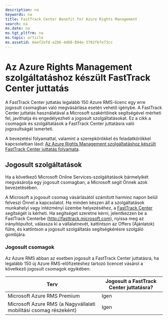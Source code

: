 ```yaml
---
description: na
keywords: na
title: FastTrack Center Benefit for Azure Rights Management
search: na
ms.date: na
ms.tgt_pltfrm: na
ms.topic: article
ms.assetid: 6eef2efd-a2b6-4d60-894e-3792f6fe73cc
---
```

# Az Azure Rights Management szolg&#225;ltat&#225;shoz k&#233;sz&#252;lt FastTrack Center juttat&#225;s
A FastTrack Center juttatás legalább 150 Azure RMS-licenc egy erre jogosult csomagban való megvásárlása esetén vehető igénybe. A FastTrack Center juttatás használatával a Microsoft szakértőinek segítségével mérheti fel, javíthatja és engedélyezheti a jogosult szolgáltatásokat. Ez a cikk a csomagok és szolgáltatások a FastTrack Center juttatásra való jogosultságát ismerteti.

A bevezetési folyamattal, valamint a szerepkörökkel és feladatkörökkel kapcsolatban lásd: [Az Azure Rights Management szolgáltatáshoz készült FastTrack Center juttatás folyamata](../Topic/FastTrack_Center_Benefit_Process_for_Azure_Rights_Management.md).

## Jogosult szolgáltatások
Ha a következő Microsoft Online Services-szolgáltatások bármelyikét megvásárolja egy jogosult csomagban, a Microsoft segít Önnek azok bevezetésében.

A Microsoft a jogosult csomag vásárlásától számított harminc napon belül felveszi Önnel a kapcsolatot. Ha minden készen áll a szolgáltatások munkahelyi vagy intézményi üzembe helyezéséhez, a [FastTrack Center](http://fasttrack.microsoft.com/) segítségét is kérheti. Ha segítséget szeretne kérni, jelentkezzen be a FastTrack Centerbe (http://fasttrack.microsoft.com), nyissa meg az irányítópultot, válassza ki a vállalatnevét, kattintson az Offers (Ajánlatok) fülre, és kattintson a jogosult szolgáltatás segítségkérésre szolgáló gombjára.

### Jogosult csomagok
Az Azure RMS abban az esetben jogosult a FastTrack Center juttatásra, ha legalább 150 új Azure RMS-előfizetéshez tartozó licencet vásárol a következő jogosult csomagok egyikében:

|Terv|Jogosult a FastTrack Center juttatásra?|
|--------|-------------------------------------------|
|Microsoft Azure RMS Premium|Igen|
|Microsoft Azure RMS (a Nagyvállalati mobilitási csomag részeként)|Igen|
